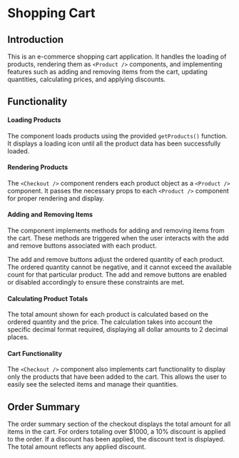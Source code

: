 # Shopping Cart

## Introduction

This is an e-commerce shopping cart application. It handles the loading of products, rendering them as `<Product />` components, and implementing features such as adding and removing items from the cart, updating quantities, calculating prices, and applying discounts.

## Functionality

#### Loading Products

The component loads products using the provided `getProducts()` function. It displays a loading icon until all the product data has been successfully loaded.

#### Rendering Products

The `<Checkout />` component renders each product object as a `<Product />` component. It passes the necessary props to each `<Product />` component for proper rendering and display.

#### Adding and Removing Items

The component implements methods for adding and removing items from the cart. These methods are triggered when the user interacts with the add and remove buttons associated with each product.

The add and remove buttons adjust the ordered quantity of each product. The ordered quantity cannot be negative, and it cannot exceed the available count for that particular product. The add and remove buttons are enabled or disabled accordingly to ensure these constraints are met.

#### Calculating Product Totals

The total amount shown for each product is calculated based on the ordered quantity and the price. The calculation takes into account the specific decimal format required, displaying all dollar amounts to 2 decimal places.

#### Cart Functionality

The `<Checkout />` component also implements cart functionality to display only the products that have been added to the cart. This allows the user to easily see the selected items and manage their quantities.

## Order Summary

The order summary section of the checkout displays the total amount for all items in the cart. For orders totaling over $1000, a 10% discount is applied to the order. If a discount has been applied, the discount text is displayed. The total amount reflects any applied discount.
